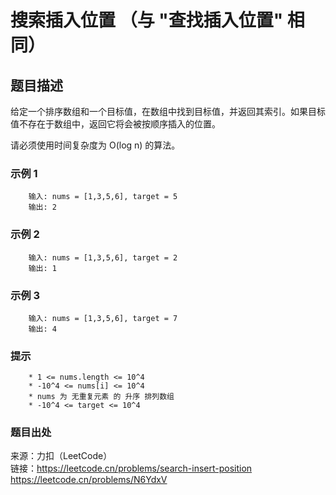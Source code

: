 # 搜索插入位置 （与 "查找插入位置" 相同）

## 题目描述

给定一个排序数组和一个目标值，在数组中找到目标值，并返回其索引。如果目标值不存在于数组中，返回它将会被按顺序插入的位置。

请必须使用时间复杂度为 O(log n) 的算法。

### 示例 1

```text
    输入: nums = [1,3,5,6], target = 5
    输出: 2
```

### 示例 2

```text
    输入: nums = [1,3,5,6], target = 2
    输出: 1
```

### 示例 3

```text
    输入: nums = [1,3,5,6], target = 7
    输出: 4
```

### 提示

```text
    * 1 <= nums.length <= 10^4
    * -10^4 <= nums[i] <= 10^4
    * nums 为 无重复元素 的 升序 排列数组
    * -10^4 <= target <= 10^4
```

### 题目出处

来源：力扣（LeetCode）  
链接：<https://leetcode.cn/problems/search-insert-position>  
      <https://leetcode.cn/problems/N6YdxV>
